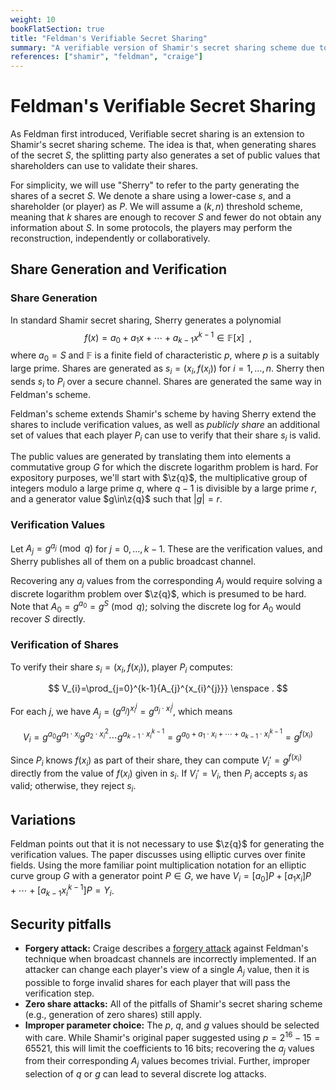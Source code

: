 ```yaml
---
weight: 10
bookFlatSection: true
title: "Feldman's Verifiable Secret Sharing"
summary: "A verifiable version of Shamir's secret sharing scheme due to Feldman."
references: ["shamir", "feldman", "craige"]
---
```

# Feldman's Verifiable Secret Sharing

As Feldman first introduced, Verifiable secret sharing is an extension to Shamir's secret sharing scheme. The idea is that, when generating shares of the secret $S$, the splitting party also generates a set of public values that shareholders can use to validate their shares.

For simplicity, we will use "Sherry" to refer to the party generating the shares of a secret $S$. We denote a share using a lower-case $s$, and a shareholder (or player) as $P$. We will assume a $\left(k, n\right)$ threshold scheme, meaning that $k$ shares are enough to recover $S$ and fewer do not obtain any information about $S$. In some protocols, the players may perform the reconstruction, independently or collaboratively.

## Share Generation and Verification

### Share Generation

In standard Shamir secret sharing, Sherry generates a polynomial $$ f \left( x\right) = a_{0} + a_{1} x + \cdots + a_{k-1} x^{k-1} \in \mathbb{F}\left[x\right] \enspace ,$$ where $a_{0}=S$ and $\mathbb{F}$ is a finite field of characteristic $p$, where $p$ is a suitably large prime. Shares are generated as $s_{i}=\left(x_{i},f\left(x_{i}\right)\right)$ for $i=1,\ldots,n$. Sherry then sends $s_{i}$ to $P_{i}$ over a secure channel. Shares are generated the same way in Feldman's scheme.

Feldman's scheme extends Shamir's scheme by having Sherry extend the shares to include verification values, as well as  _publicly share_ an additional set of values that each player $P_{i}$ can use to verify that their share $s_{i}$  is valid.

The public values are generated by translating them into elements a commutative group $G$ for which the discrete logarithm problem is hard. For expository purposes, we'll start with $\z{q}$, the multiplicative group of integers modulo a large prime $q$, where $q-1$ is divisible by a large prime $r$, and a generator value $g\in\z{q}$ such that $\left|g\right|=r$.

### Verification Values

Let $A_{j}=g^{a_{j}}\pmod{q}$ for $j=0,\ldots,k-1$. These are the verification values, and Sherry publishes all of them on a public broadcast channel.

Recovering any $a_{j}$ values from the corresponding $A_{j}$ would require solving a discrete logarithm problem over $\z{q}$, which is presumed to be hard. Note that $A_{0}=g^{a_{0}}=g^{S}\pmod{q}$; solving the discrete log for $A_{0}$ would recover $S$ directly.

### Verification of Shares

To verify their share $s_{i}=\left(x_{i},f\left(x_{i}\right)\right)$, player $P_{i}$ computes:

$$
V_{i}=\prod_{j=0}^{k-1}{A_{j}^{x_{i}^{j}}} \enspace .
$$

For each $j$, we have $A_{j}=\left(g^{a_{j}}\right)^{x_{i}^{j}}=g^{a_{j}\cdot x_{i}^{j}}$, which means

$$
V_{i}=g^{a_{0}} g^{a_{1}\cdot x_{i}} g^{a_{2}\cdot x_{i}^{2}}\cdots g^{a_{k-1}\cdot x_{i}^{k-1}}=g^{a_{0} + a_{1}\cdot x_{i} + \cdots + a_{k-1}\cdot x_{i}^{k-1}}=g^{f\left(x_{i}\right)}
$$

Since $P_{i}$ knows $f\left(x_{i}\right)$  as part of their share, they can compute $V_{i}'=g^{f\left(x_{i}\right)}$ directly from the value of $f\left(x_{i}\right)$ given in $s_{i}$. If $V_{i}'=V_{i}$, then $P_{i}$ accepts $s_{i}$  as valid; otherwise, they reject $s_{i}$.

## Variations

Feldman points out that it is not necessary to use $\z{q}$ for generating the verification values. The paper discusses using elliptic curves over finite fields. Using the more familiar point multiplication notation for an elliptic curve group $G$ with a generator point $P\in G$, we have $V_{i}=\left[a_{0}\right]P+\left[a_{1}x_{i}\right]P+\cdots +\left[a_{k-1}x_{i}^{k-1}\right]P=Y_{i}$.

## Security pitfalls

 - **Forgery attack:** Craige describes a [forgery attack](https://www.jcraige.com/vss-forgery) against Feldman's technique when broadcast channels are incorrectly implemented. If an attacker can change each player's view of a single $A_{j}$ value, then it is possible to forge invalid shares for each player that will pass the verification step.
 - **Zero share attacks:** All of the pitfalls of Shamir's secret sharing scheme (e.g., generation of zero shares) still apply.
 - **Improper parameter choice:** The $p$, $q$, and $g$ values should be selected with care. While Shamir's original paper suggested using $p=2^{16}-15=65521$, this will limit the coefficients to 16 bits; recovering the $a_{j}$ values from their corresponding $A_{j}$ values becomes trivial. Further, improper selection of $q$ or $g$ can lead to several discrete log attacks.
